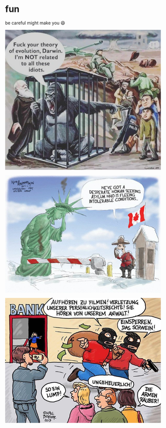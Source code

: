# fun
be careful might make you :smile:

![GorillaDarwin](./v_img/GorillaDarwin.jpg)


![LadyLiberty](./v_img/LadyLibertyEmmigrate.jpg)

![RobbersPrivacy](./v_img/RobbersPrivacy.jpg)
